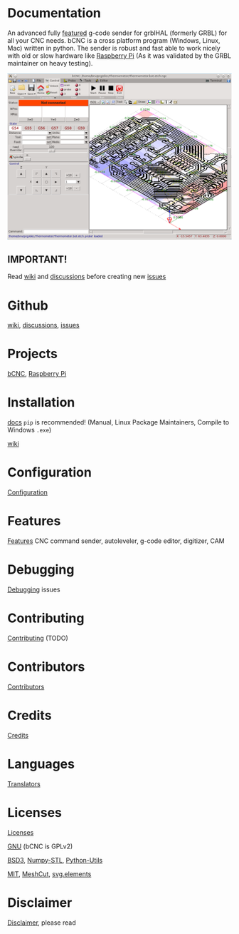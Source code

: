 # Documentation
An advanced fully [featured](FEATURES.md) g-code sender for grblHAL (formerly GRBL) for all your CNC needs. bCNC is a cross platform program (Windows, Linux, Mac) written in python. The sender is robust and fast able to work nicely with old or slow hardware like [Raspberry Pi](http://www.openbuilds.com/threads/bcnc-and-the-raspberry-pi.3038/) (As it was validated by the GRBL maintainer on heavy testing).

![bCNC screenshot](https://raw.githubusercontent.com/vlachoudis/bCNC/doc/Screenshots/bCNC.png)

## IMPORTANT!
Read [wiki](https://github.com/vlachoudis/bCNC/wiki) and [discussions](https://github.com/vlachoudis/bCNC/discussions) before creating new [issues](https://github.com/vlachoudis/bCNC/issues)

# Github
[wiki](https://github.com/vlachoudis/bCNC/wiki), [discussions](https://github.com/vlachoudis/bCNC/discussions), [issues](https://github.com/vlachoudis/bCNC/issues)

# Projects
[bCNC](https://pypi.org/project/bCNC/), [Raspberry Pi](http://www.openbuilds.com/threads/bcnc-and-the-raspberry-pi.3038/)

# Installation
[docs](INSTALLATION.md) `pip` is recommended! (Manual, Linux Package Maintainers, Compile to Windows `.exe`)

[wiki](https://github.com/vlachoudis/bCNC/wiki/Installation)

# Configuration
[Configuration](CONFIGURATION.md)

# Features
[Features](FEATURES.md) CNC command sender, autoleveler, g-code editor, digitizer, CAM

# Debugging
[Debugging](DEBUGGING.md) issues

# Contributing
[Contributing](CONTRIBUTING.md) (TODO)

# Contributors
[Contributors](CONTRIBUTORS.md)

# Credits
[Credits](CREDITS.md)

# Languages
[Translators](TRANSLATIONS.md)


# Licenses
[Licenses](LICENSES.md)

[GNU](LICENSE.md) (bCNC is GPLv2)

[BSD3](LICENSE.BSD3), [Numpy-STL](https://github.com/WoLpH/numpy-stl), [Python-Utils](https://github.com/WoLpH/python-utils)

[MIT](LICENSE.MIT), [MeshCut](https://github.com/julienr/meshcut), [svg.elements](https://github.com/meerk40t/svg.elements)
<!-- [svg.path](https://github.com/regebro/svg.path) -->

# Disclaimer
[Disclaimer](DISCLAIMER.md), please read
